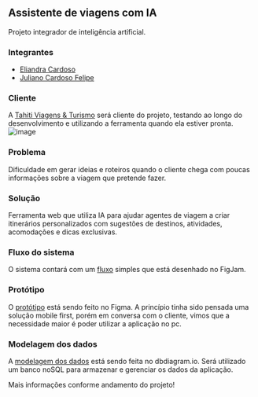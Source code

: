 ## Assistente de viagens com IA

Projeto integrador de inteligência artificial.

### Integrantes

- [Eliandra Cardoso](https://github.com/ardnaile)
- [Juliano Cardoso Felipe](https://github.com/julianocfelipe)

### Cliente
A [Tahiti Viagens & Turismo](https://www.instagram.com/tahiti_viagens/) será cliente do projeto, testando ao longo do desenvolvimento e utilizando a ferramenta quando ela estiver pronta.
![image](https://github.com/user-attachments/assets/d10ba3bc-11a5-4f2f-98e4-2b39d13956e7)

### Problema
Dificuldade em gerar ideias e roteiros quando o cliente chega com poucas informações sobre a viagem que pretende fazer.

### Solução
Ferramenta web que utiliza IA para ajudar agentes de viagem a criar itinerários personalizados com sugestões de destinos, atividades, acomodações e dicas exclusivas. 

### Fluxo do sistema
O sistema contará com um [fluxo](https://www.figma.com/board/oUjGWXQjQyHg4lsFoYm9Xh/projeto-integrador-ia-fluxo?node-id=0-1&t=8nsRSfHOvmBapnRh-1) simples que está desenhado no FigJam.

### Protótipo
O [protótipo](https://www.figma.com/design/F1GwuW1vkJ7PzmWurU243I/projeto-integrador-ia?node-id=0-1&t=lzzX7vj8duGQ8Tsv-0) está sendo feito no Figma. A princípio tinha sido pensada uma solução mobile first, porém em conversa com o cliente, vimos que a necessidade maior é poder utilizar a aplicação no pc.

### Modelagem dos dados
A [modelagem dos dados](https://dbdiagram.io/d/modelagem-projeto-ia-66d257a6eef7e08f0e47324e) está sendo feita no dbdiagram.io. Será utilizado um banco noSQL para armazenar e gerenciar os dados da aplicação.


Mais informações conforme andamento do projeto!
